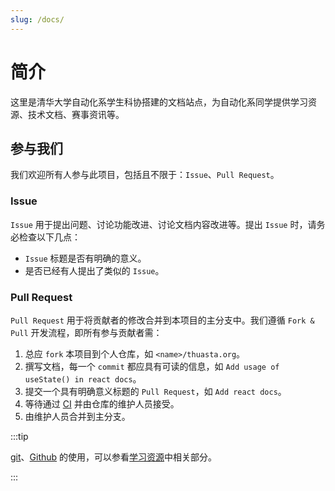 ```yaml
---
slug: /docs/
---
```


# 简介

这里是清华大学自动化系学生科协搭建的文档站点，为自动化系同学提供学习资源、技术文档、赛事资讯等。

## 参与我们

我们欢迎所有人参与此项目，包括且不限于：`Issue`、`Pull Request`。

### Issue

`Issue` 用于提出问题、讨论功能改进、讨论文档内容改进等。提出 `Issue` 时，请务必检查以下几点：

- `Issue` 标题是否有明确的意义。
- 是否已经有人提出了类似的 `Issue`。

### Pull Request

`Pull Request` 用于将贡献者的修改合并到本项目的主分支中。我们遵循 `Fork & Pull` 开发流程，即所有参与贡献者需：

1. 总应 `fork` 本项目到个人仓库，如 `<name>/thuasta.org`。
2. 撰写文档，每一个 `commit` 都应具有可读的信息，如 `Add usage of useState() in react docs`。
3. 提交一个具有明确意义标题的 `Pull Request`，如 `Add react docs`。
4. 等待通过 [CI](learning_resources/ci_cd/index.md) 并由仓库的维护人员接受。
5. 由维护人员合并到主分支。

:::tip

[git](learning_resources/vcs/git.md)、[Github](learning_resources/repo/index.md) 的使用，可以参看[学习资源](learning_resources)中相关部分。

:::
